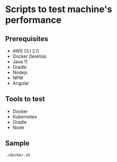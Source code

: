 # Scripts to test machine's performance

## Prerequisites

-  AWS CLI 2.0
-  Docker Desktop
-  Java 11
-  Gradle
-  Nodejs
-  NPM
-  Angular

## Tools to test

- Docker
- Kubernetes
- Gradle
- Node

## Sample
```
./docker.sh
```